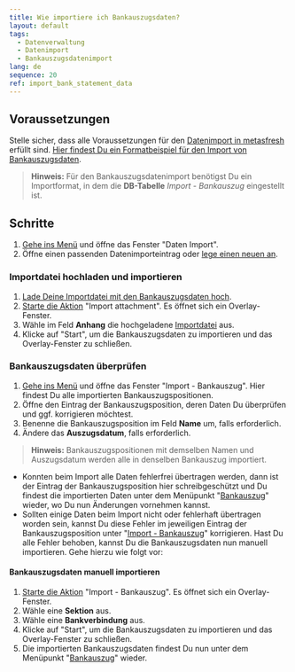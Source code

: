 ```yaml
---
title: Wie importiere ich Bankauszugsdaten?
layout: default
tags:
  - Datenverwaltung
  - Datenimport
  - Bankauszugsdatenimport
lang: de
sequence: 20
ref: import_bank_statement_data
---
```


## Voraussetzungen
Stelle sicher, dass alle Voraussetzungen für den [Datenimport in metasfresh](Datenimport_nach_metasfresh) erfüllt sind. [Hier findest Du ein Formatbeispiel für den Import von Bankauszugsdaten](Importformat_Beispiel_Bankauszug).
 >**Hinweis:** Für den Bankauszugsdatenimport benötigst Du ein Importformat, in dem die **DB-Tabelle** *Import - Bankauszug* eingestellt ist.

## Schritte
1. [Gehe ins Menü](Menu) und öffne das Fenster "Daten Import".
1. Öffne einen passenden Datenimporteintrag oder [lege einen neuen an](Datenimporteintrag_anlegen).

### Importdatei hochladen und importieren
1. [Lade Deine Importdatei mit den Bankauszugsdaten hoch](Dateihandling).
1. [Starte die Aktion](AktionStarten#aktionsmenue) "Import attachment". Es öffnet sich ein Overlay-Fenster.
1. Wähle im Feld **Anhang** die hochgeladene [Importdatei](Importdatei_nuetzliche_Hinweise) aus.
1. Klicke auf "Start", um die Bankauszugsdaten zu importieren und das Overlay-Fenster zu schließen.

### Bankauszugsdaten überprüfen
1. [Gehe ins Menü](Menu) und öffne das Fenster "Import - Bankauszug". Hier findest Du alle importierten Bankauszugspositionen.
1. Öffne den Eintrag der Bankauszugsposition, deren Daten Du überprüfen und ggf. korrigieren möchtest.
1. Benenne die Bankauszugsposition im Feld **Name** um, falls erforderlich.
1. Ändere das **Auszugsdatum**, falls erforderlich.
 >**Hinweis:** Bankauszugspositionen mit demselben Namen und Auszugsdatum werden alle in denselben Bankauszug importiert.

- Konnten beim Import alle Daten fehlerfrei übertragen werden, dann ist der Eintrag der Bankauszugsposition hier schreibgeschützt und Du findest die importierten Daten unter dem Menüpunkt "[Bankauszug](Menu)" wieder, wo Du nun Änderungen vornehmen kannst.
- Sollten einige Daten beim Import nicht oder fehlerhaft übertragen worden sein, kannst Du diese Fehler im jeweiligen Eintrag der Bankauszugsposition unter "[Import - Bankauszug](Menu)" korrigieren. Hast Du alle Fehler behoben, kannst Du die Bankauszugsdaten nun manuell importieren. Gehe hierzu wie folgt vor:

#### Bankauszugsdaten manuell importieren
1. [Starte die Aktion](AktionStarten#aktionsmenue) "Import - Bankauszug". Es öffnet sich ein Overlay-Fenster.
1. Wähle eine **Sektion** aus.
1. Wähle eine **Bankverbindung** aus.
1. Klicke auf "Start", um die Bankauszugsdaten zu importieren und das Overlay-Fenster zu schließen.
1. Die importierten Bankauszugsdaten findest Du nun unter dem Menüpunkt "[Bankauszug](Menu)" wieder.
